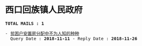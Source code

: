 # 西口回族镇人民政府
<pre><b>TOTAL MAILS : 1</b></pre>
<pre>
- <a href="../../categories/mails/5005.md">贫困户安置房分配中不为人知的种种</a><br/>  Query Date : <b>2018-11-11</b> - Reply Date : <b>2018-11-26</b>
</pre>
